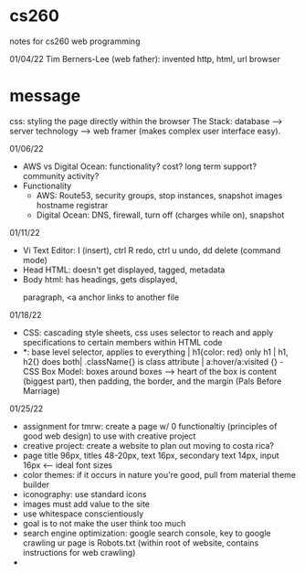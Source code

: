 # cs260
notes for cs260 web programming

01/04/22
Tim Berners-Lee (web father): invented http, html, url browser 
<html>
<head></head>
<body><h1>message</h1>
css: styling the page directly within the browser
The Stack: database —> server technology —> web framer (makes complex user interface easy). 

01/06/22
- AWS vs Digital Ocean: functionality? cost? long term support? community activity? 
- Functionality 
  - AWS: Route53, security groups, stop instances, snapshot images hostname registrar
  - Digital Ocean: DNS, firewall, turn off (charges while on), snapshot

01/11/22
  - Vi Text Editor: I (insert), ctrl R redo, ctrl u undo, dd delete (command mode)
  - Head HTML: doesn't get displayed, tagged, metadata 
  - Body html: has headings, gets displayed, <p> paragraph, <a anchor links to another file 
  
 01/18/22
 - CSS: cascading style sheets, css uses selector to reach and apply specifications to certain members within HTML code 
 - *: base level selector, applies to everything | h1{color: red} only h1 | h1, h2{} does both| .className{} is class attribute | a:hover/a:visited {}              - CSS Box Model: boxes around boxes --> heart of the box is content (biggest part), then padding, the border, and the margin (Pals Before Marriage)
  
  01/25/22
  - assignment for tmrw: create a page w/ 0 functionaltiy (principles of good web design) to use with creative project 
  - creative project: create a website to plan out moving to costa rica? 
  - page title 96px, titles 48-20px, text 16px, secondary text 14px, input 16px <-- ideal font sizes 
  - color themes: if it occurs in nature you're good, pull from material theme builder 
  - iconography: use standard icons   
  - images must add value to the site                                                 
  - use whitespace conscientiously 
  - goal is to not make the user think too much   
  - search engine optimization: google search console, key to google crawling ur page is Robots.txt (within root of website, contains instructions for web crawling)
  -  
